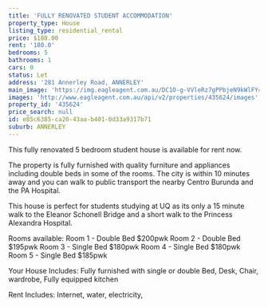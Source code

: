 ```yaml
---
title: 'FULLY RENOVATED STUDENT ACCOMMODATION'
property_type: House
listing_type: residential_rental
price: $180.00
rent: '180.0'
bedrooms: 5
bathrooms: 1
cars: 0
status: Let
address: '281 Annerley Road, ANNERLEY'
main_image: 'https://img.eagleagent.com.au/DC1O-g-VVleRz7gPPbjeN9kWlFY=/1280x854/smart/https://s3-us-west-2.amazonaws.com/eagleagent-orig/images/6826200/415665831-image-M.jpg'
images: 'http://www.eagleagent.com.au/api/v2/properties/435624/images'
property_id: '435624'
price_search: null
id: e85c6385-ca20-43aa-b401-0d33a9317b71
suburb: ANNERLEY
---
```

This fully renovated 5 bedroom student house is available for rent now.

The property is fully furnished with quality furniture and appliances including double beds in some of the rooms. The city is within 10 minutes away and you can walk to public transport  the nearby Centro Burunda and the PA Hospital.

This house is perfect for students studying at UQ as its only a 15 minute walk to the  Eleanor Schonell Bridge and a short walk to the Princess Alexandra  Hospital.

Rooms available:
Room 1 -  Double Bed  $200pwk
Room 2 - Double Bed  $195pwk
Room 3 - Single Bed    $180pwk
Room 4 - Single Bed    $180pwk
Room 5 - Single Bed    $185pwk

Your House Includes:
Fully furnished with single or double Bed, Desk, Chair, wardrobe, Fully equipped kitchen

Rent Includes: Internet, water, electricity,